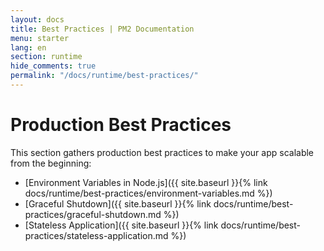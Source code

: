 ```yaml
---
layout: docs
title: Best Practices | PM2 Documentation
menu: starter
lang: en
section: runtime
hide_comments: true
permalink: "/docs/runtime/best-practices/"
---
```


# Production Best Practices

This section gathers production best practices to make your app scalable from the beginning:

- [Environment Variables in Node.js]({{ site.baseurl }}{% link docs/runtime/best-practices/environment-variables.md %})
- [Graceful Shutdown]({{ site.baseurl }}{% link docs/runtime/best-practices/graceful-shutdown.md %})
- [Stateless Application]({{ site.baseurl }}{% link docs/runtime/best-practices/stateless-application.md %})
